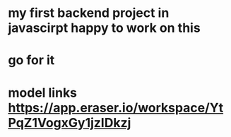 # my first backend project in javascirpt happy to work on this 

# go for it 

# model links https://app.eraser.io/workspace/YtPqZ1VogxGy1jzIDkzj

